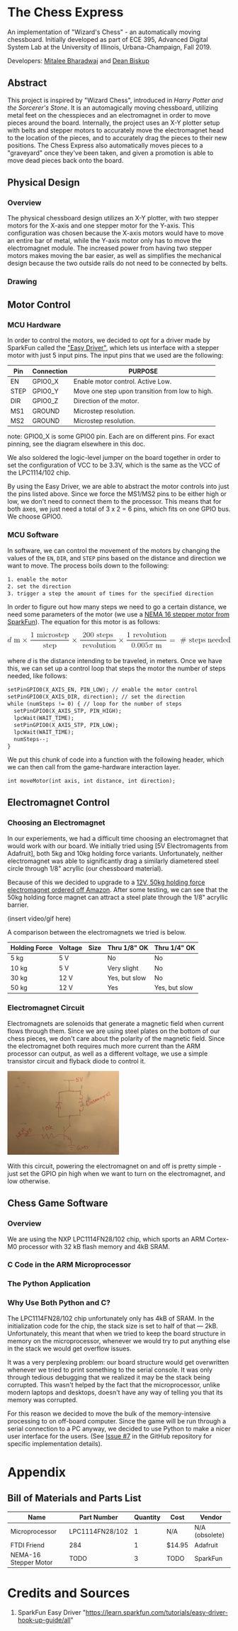# The Chess Express

An implementation of "Wizard's Chess" - an automatically moving chessboard. Initially developed as part of ECE 395, Advanced Digital System Lab at the University of Illinois, Urbana-Champaign, Fall 2019.

Developers: [Mitalee Bharadwaj](https://www.github.com/mitaleeb) and [Dean Biskup](https://www.github.com/dbisk)

## Abstract

This project is inspired by "Wizard Chess", introduced in _Harry Potter and the Sorcerer's Stone_. It is an automagically moving chessboard, utilizing metal feet on the chesspieces and an electromagnet in order to move pieces around the board. Internally, the project uses an X-Y plotter setup with belts and stepper motors to accurately move the electromagnet head to the location of the pieces, and to accurately drag the pieces to their new positions. The Chess Express also automatically moves pieces to a "graveyard" once they've been taken, and given a promotion is able to move dead pieces back onto the board.

## Physical Design

### Overview

The physical chessboard design utilizes an X-Y plotter, with two stepper motors for the X-axis and one stepper motor for the Y-axis. This configuration was chosen because the X-axis motors would have to move an entire bar of metal, while the Y-axis motor only has to move the electromagnet module. The increased power from having two stepper motors makes moving the bar easier, as well as simplifies the mechanical design because the two outside rails do not need to be connected by belts.

### Drawing

## Motor Control

### MCU Hardware

In order to control the motors, we decided to opt for a driver made by SparkFun called the ["Easy Driver"], which lets us interface with a stepper motor with just 5 input pins. The input pins that we used are the following:

| Pin  | Connection | PURPOSE                                         |
| ---- | ---------- | -------                                         |
| EN   | GPIO0_X    | Enable motor control. Active Low.               |
| STEP | GPIO0_Y    | Move one step upon transition from low to high. |
| DIR  | GPIO0_Z    | Direction of the motor.                         |
| MS1  | GROUND     | Microstep resolution.                           |
| MS2  | GROUND     | Microstep resolution.                           |

note: GPIO0_X is some GPIO0 pin. Each are on different pins. For exact pinning, see the diagram elsewhere in this doc.

We also soldered the logic-level jumper on the board together in order to set the configuration of VCC to be 3.3V, which is the same as the VCC of the LPC1114/102 chip.

By using the Easy Driver, we are able to abstract the motor controls into just the pins listed above. Since we force the MS1/MS2 pins to be either high or low, we don't need to connect them to the processor. This means that for both axes, we just need a total of 3 x 2 = 6 pins, which fits on one GPIO bus. We choose GPIO0. 

### MCU Software

In software, we can control the movement of the motors by changing the values of the `EN`, `DIR`, and `STEP` pins based on the distance and direction we want to move. The process boils down to the following:
```
1. enable the motor
2. set the direction
3. trigger a step the amount of times for the specified direction
```

In order to figure out how many steps we need to go a certain distance, we need some parameters of the motor (we use a [NEMA 16 stepper motor from SparkFun]). The equation for this motor is as follows:

![Steps per distance calculation for NEMA 16](img/step_distance_calc.png)

where _d_ is the distance intending to be traveled, in meters. Once we have this, we can set up a control loop that steps the motor the number of steps needed, like follows:
```
setPinGPIO0(X_AXIS_EN, PIN_LOW); // enable the motor control
setPinGPIO0(X_AXIS_DIR, direction); // set the direction
while (numSteps != 0) { // loop for the number of steps
  setPinGPIO0(X_AXIS_STP, PIN_HIGH);
  lpcWait(WAIT_TIME);
  setPinGPIO0(X_AXIS_STP, PIN_LOW);
  lpcWait(WAIT_TIME);
  numSteps--;
}
```

We put this chunk of code into a function with the following header, which we can then call from the game-hardware interaction layer.
```
int moveMotor(int axis, int distance, int direction);
```

["Easy Driver"]: https://learn.sparkfun.com/tutorials/easy-driver-hook-up-guide/all
[NEMA 16 stepper motor from SparkFun]: https://www.sparkfun.com/products/9238

## Electromagnet Control

### Choosing an Electromagnet

In our experiements, we had a difficult time choosing an electromagnet that would work with our board. We initially tried using [5V Electromagents from Adafruit], both 5kg and 10kg holding force variants. Unfortunately, neither electromagnet was able to significantly drag a similarly diametered steel circle through 1/8" acryllic (our chessboard material). 

Because of this we decided to upgrade to a [12V, 50kg holding force electromagnet ordered off Amazon]. After some testing, we can see that the 50kg holding force magnet can attract a steel plate through the 1/8" acryllic barrier.

(insert video/gif here)

A comparison between the electromagnets we tried is below.

| Holding Force | Voltage | Size | Thru 1/8" OK  | Thru 1/4" OK  |
| ------------- | ------- | ---- | ------------- | ------------- |
| 5 kg          | 5 V     |      | No            | No            |
| 10 kg         | 5 V     |      | Very slight   | No            |
| 30 kg         | 12 V    |      | Yes, but slow | No            |
| 50 kg         | 12 V    |      | Yes           | Yes, but slow |

### Electromagnet Circuit

Electromagnets are solenoids that generate a magnetic field when current flows through them. Since we are using steel plates on the bottom of our chess pieces, we don't care about the polarity of the magnetic field. Since the electromagnet both requires much more current than the ARM processor can output, as well as a different voltage, we use a simple transistor circuit and flyback diode to control it.

<img src=img/whiteboard_em_circuit.jpg width="50%">

With this circuit, powering the electromagnet on and off is pretty simple - just set the GPIO pin high when we want to turn on the electromagnet, and low otherwise.

[5V Electromagnets from Adafruit]: https://www.digikey.com/product-detail/en/adafruit-industries-llc/3873/1528-2689-ND/9603612
[12V, 50kg holding force electromagnet ordered off Amazon]: https://www.amazon.com/Suction-electric-Solenoid-cylinder-Electromagnet/dp/B07JL95XD8/

## Chess Game Software

### Overview

We are using the NXP LPC1114FN28/102 chip, which sports an ARM Cortex-M0 processor with 32 kB flash memory and 4kB SRAM.

### C Code in the ARM Microprocessor

### The Python Application

### Why Use Both Python and C?

The LPC1114FN28/102 chip unfortunately only has 4kB of SRAM. In the initialization code for the chip, the stack size is set to half of that &mdash; 2kB. Unfortunately, this meant that when we tried to keep the board structure in memory on the microprocessor, whenever we would try to put anything else in the stack we would get overflow issues.

It was a very perplexing problem: our board structure would get overwritten whenever we tried to print something to the serial console. It was only through tedious debugging that we realized it may be the stack being corrupted. This wasn't helped by the fact that the microprocessor, unlike modern laptops and desktops, doesn't have any way of telling you that its memory was corrupted.

For this reason we decided to move the bulk of the memory-intensive processing to on off-board computer. Since the game will be run through a serial connection to a PC anyway, we decided to use Python to make a nicer user interface for the users. (See [Issue #7] in the GitHub repository for specific implementation details).

[Issue #7]: https://github.com/dbisk/chessexpress/issues/7

# Appendix

## Bill of Materials and Parts List

| Name      | Part Number | Quantity | Cost | Vendor |
| ----- | ----- | ----- | ----- | ----- | 
| Microprocessor | LPC1114FN28/102 | 1 | N/A | N/A (obsolete) |
| FTDI Friend | 284 | 1 | $14.95 | Adafruit
| NEMA-16 Stepper Motor | TODO | 3 | TODO | SparkFun |

# Credits and Sources

1. SparkFun Easy Driver "https://learn.sparkfun.com/tutorials/easy-driver-hook-up-guide/all"